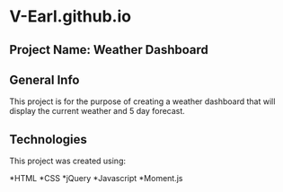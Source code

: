 # V-Earl.github.io



## Project Name: Weather Dashboard

## General Info

This project is for the purpose of creating a weather dashboard that will display the current weather and 5 day forecast.


## Technologies

This project was created using:

*HTML
*CSS
*jQuery
*Javascript
*Moment.js

